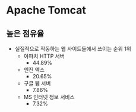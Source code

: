 # Apache Tomcat
## 높은 점유율

- 실질적으로 작동하는 웹 사이트들에서 쓰이는 순위 1위
	- 아파치 HTTP 서버
		- 44.89%
	- 엔진 엑스
		- 20.65%
	- 구글 웹 서버
		- 7.86%
	- MS 인터넷 정보 서비스
		- 7.32%
   
  